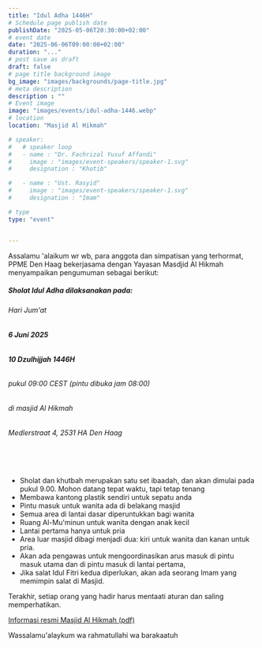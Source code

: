 ```yaml
---
title: "Idul Adha 1446H"
# Schedule page publish date
publishDate: "2025-05-06T20:30:00+02:00"
# event date
date: "2025-06-06T09:00:00+02:00"
duration: "..."
# post save as draft
draft: false
# page title background image
bg_image: "images/backgrounds/page-title.jpg"
# meta description
description : ""
# Event image
image: "images/events/idul-adha-1446.webp"
# location
location: "Masjid Al Hikmah"

# speaker:
#   # speaker loop
#   - name : "Dr. Fachrizal Yusuf Affandi"
#     image : "images/event-speakers/speaker-1.svg"
#     designation : "Khotib"

#   - name : "Ust. Rasyid"
#     image : "images/event-speakers/speaker-1.svg"
#     designation : "Imam"

# type
type: "event"


---
```


Assalamu 'alaikum wr wb, para anggota dan simpatisan yang terhormat,<br/>
PPME Den Haag bekerjasama dengan Yayasan Masdjid Al Hikmah menyampaikan pengumuman sebagai berikut:


##### Sholat Idul Adha dilaksanakan pada: </br>
###### Hari Jum'at </br>
###### <b>6 Juni 2025</b> </br>
###### **10 Dzulhijjah 1446H**
###### pukul 09:00 CEST (pintu dibuka jam 08:00)</br>
###### di masjid Al Hikmah </br>
###### Medlerstraat 4, 2531 HA Den Haag


<br/>
<br/>


* Sholat dan khutbah merupakan satu set ibaadah, dan akan dimulai pada pukul 9.00. Mohon datang tepat waktu, tapi tetap tenang
* Membawa kantong plastik sendiri untuk sepatu anda
* Pintu masuk untuk wanita ada di belakang masjid
* Semua area di lantai dasar diperuntukkan bagi wanita
* Ruang Al-Mu'minun untuk wanita dengan anak kecil
* Lantai pertama hanya untuk pria
* Area luar masjid dibagi menjadi dua: kiri untuk wanita dan kanan untuk pria.
* Akan ada pengawas untuk mengoordinasikan arus masuk di pintu masuk utama dan di pintu masuk di lantai pertama, 
* Jika salat Idul Fitri kedua diperlukan, akan ada seorang Imam yang memimpin salat di Masjid.

Terakhir, setiap orang yang hadir harus mentaati aturan dan saling memperhatikan.

 [Informasi resmi Masjid Al Hikmah (pdf)](/docs/idul-adha-1445h.pdf)


Wassalamu'alaykum wa rahmatullahi wa barakaatuh


